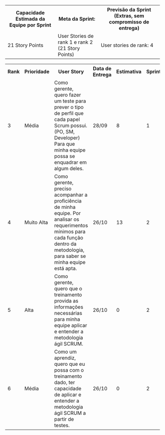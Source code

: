 <table> 
    <tr>
        <th>Capacidade Estimada da Equipe por Sprint</th>
        <th>Meta da Sprint: </th>
        <th>Previsão da Sprint (Extras, sem compromisso de entrega)</th>
    </tr>
    <td>
        21 Story Points
    </td>
    <td>User Stories de rank 1 e rank 2 (21 Story Points) 
    </td>
    <td>User stories de rank: 4</td>
</table>
<table>
   <tr>
        <th> Rank </th>
        <th> Prioridade </th>
        <th> User Story </th>
        <th> Data de Entrega</th>
        <th> Estimativa </th>
        <th> Sprint </th>
    </tr>
    <tr>
        <td> 3 </td>
        <td> Média </td>
        <td> Como gerente, quero fazer um teste para prever o tipo de perfil que cada papel Scrum possui. (PO, SM, Developer) Para que minha equipe possa se enquadrar em algum deles. </td>
        <td> 28/09 </td>
        <td> 8 </td>
        <td> 1 </td>
    </tr>
    <tr>
        <td> 4 </td>
        <td> Muito Alta </td>
        <td> Como gerente, preciso acompanhar a proficiência de minha equipe. Por analisar os requerimentos mínimos para cada função dentro da metodologia, para saber se minha equipe está apta. </td>
        <td> 26/10 </td>
        <td> 13 </td>
        <td> 2 </td>
    </tr>
       <tr>
        <td> 5 </td>
        <td> Alta </td>
        <td> Como gerente, quero que o treinamento provida as informações necessárias para minha equipe aplicar e entender a metodologia ágil SCRUM. </td>
        <td> 26/10 </td>
        <td> 0 </td>
        <td> 2 </td>
    </tr>
    <tr>
        <td> 6 </td>
        <td> Média </td>
        <td> Como um aprendiz, quero que eu possa com o treinamento dado, ter capacidade de aplicar e entender a metodologia ágil SCRUM a partir de testes. </td>
        <td> 26/10 </td>
        <td> 0 </td>
        <td> 2 </td>
    </tr>
</table>